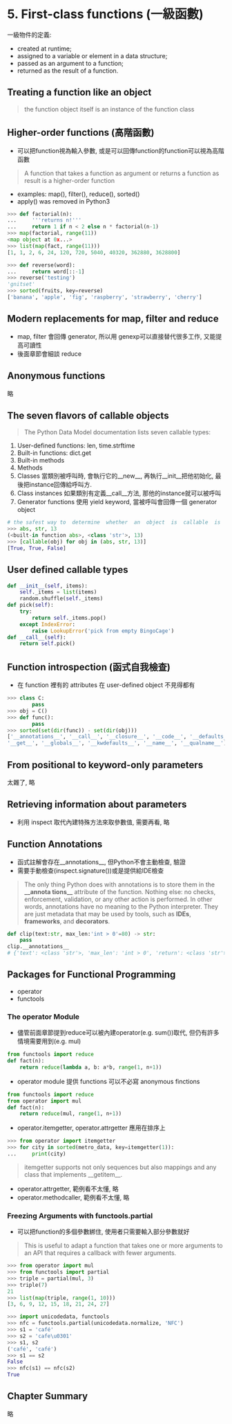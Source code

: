 # 5. First-class functions (一級函數)
一級物件的定義:
* created at runtime;
* assigned to a variable or element in a data structure;
* passed as an argument to a function;
* returned as the result of a function.

## Treating a function like an object
>  the function object itself is an instance of the  function class

## Higher-order functions (高階函數)
* 可以把function視為輸入參數, 或是可以回傳function的function可以視為高階函數
> A function that takes a function as argument or returns a function as result is a higher-order function

* examples: map(), filter(), reduce(), sorted()
* apply() was removed in Python3

``` python
>>> def factorial(n):  
...     '''returns n!'''
...     return 1 if n < 2 else n * factorial(n-1)
>>> map(factorial, range(11))
<map object at 0x...>
>>> list(map(fact, range(11)))
[1, 1, 2, 6, 24, 120, 720, 5040, 40320, 362880, 3628800]
```
``` python
>>> def reverse(word):
...     return word[::-1]
>>> reverse('testing')
'gnitset'
>>> sorted(fruits, key=reverse)
['banana', 'apple', 'fig', 'raspberry', 'strawberry', 'cherry']
```

## Modern replacements for map, filter and reduce
* map, filter 會回傳 generator, 所以用 genexp可以直接替代很多工作, 又能提高可讀性
* 後面章節會細談 reduce

## Anonymous functions
略

## The seven flavors of callable objects
> The Python Data Model documentation lists seven callable types:
1. User-defined functions: len, time.strftime
2. Built-in functions: dict.get
3. Built-in methods
4. Methods
5. Classes
當類別被呼叫時, 會執行它的\_\_new\_\_, 再執行\_\_init\_\_把他初始化, 最後把instance回傳給呼叫方. 
6. Class instances
如果類別有定義\_\_call\_\_方法, 那他的instance就可以被呼叫
7. Generator functions
使用 yield keyword, 當被呼叫會回傳一個 generator object

``` python
# the safest way to  determine  whether  an  object  is  callable  is  to  use  the  callable() built-in:
>>> abs, str, 13
(<built-in function abs>, <class 'str'>, 13)
>>> [callable(obj) for obj in (abs, str, 13)]
[True, True, False]
```

## User defined callable types
``` python
def __init__(self, items):
    self._items = list(items)   
    random.shuffle(self._items)   
def pick(self):   
    try:
        return self._items.pop()
    except IndexError:
        raise LookupError('pick from empty BingoCage')   
def __call__(self):
    return self.pick()
```

## Function introspection (函式自我檢查)
* 在 function 裡有的 attributes 在 user-defined object 不見得都有 
``` python
>>> class C:
        pass
>>> obj = C()
>>> def func():
        pass
>>> sorted(set(dir(func)) - set(dir(obj)))
['__annotations__', '__call__', '__closure__', '__code__', '__defaults__',
'__get__', '__globals__', '__kwdefaults__', '__name__', '__qualname__']
```
## From positional to keyword-only parameters
太雜了, 略

## Retrieving information about parameters
* 利用 inspect 取代內建特殊方法來取參數值, 需要再看, 略

## Function Annotations
* 函式註解會存在__annotations__, 但Python不會主動檢查, 驗證
* 需要手動檢查(inspect.signature())或是提供給IDE檢查

> The  only  thing  Python  does  with  annotations  is  to  store  them  in  the  **\_\_annota
tions\_\_** attribute of the function. Nothing else: no checks, enforcement, validation, or
any other action is performed. In other words, annotations have no meaning to the
Python interpreter. They are just metadata that may be used by tools, such as **IDEs**,
**frameworks**, and **decorators**. 

``` python
def clip(text:str, max_len:'int > 0'=80) -> str:
    pass
clip.__annotations__
# {'text': <class 'str'>, 'max_len': 'int > 0', 'return': <class 'str'>}
```

## Packages for Functional Programming
* operator
* functools

### The operator Module
* 儘管前面章節提到reduce可以被內建operator(e.g. sum())取代, 但仍有許多情境需要用到(e.g. mul)
``` python
from functools import reduce
def fact(n):
    return reduce(lambda a, b: a*b, range(1, n+1))
```
*   operator module 提供 functions 可以不必寫 anonymous finctions
``` python
from functools import reduce
from operator import mul
def fact(n):
    return reduce(mul, range(1, n+1))
```
* operator.itemgetter, operator.attrgetter 應用在排序上
``` python
>>> from operator import itemgetter
>>> for city in sorted(metro_data, key=itemgetter(1)):
...     print(city)
```
> itemgetter supports not only sequences but also mappings and any class that implements  \_\_getitem\_\_.
* operator.attrgetter, 範例看不太懂, 略
* operator.methodcaller, 範例看不太懂, 略

### Freezing Arguments with functools.partial
* 可以把function的多個參數綁住, 使用者只需要輸入部分參數就好
> This is useful to adapt a function that takes
one  or  more  arguments  to  an  API  that  requires  a  callback  with  fewer  arguments.
``` python
>>> from operator import mul
>>> from functools import partial
>>> triple = partial(mul, 3)
>>> triple(7)  
21
>>> list(map(triple, range(1, 10)))  
[3, 6, 9, 12, 15, 18, 21, 24, 27]
```
``` python
>>> import unicodedata, functools
>>> nfc = functools.partial(unicodedata.normalize, 'NFC')
>>> s1 = 'café'
>>> s2 = 'cafe\u0301'
>>> s1, s2
('café', 'café')
>>> s1 == s2
False
>>> nfc(s1) == nfc(s2)
True
```
## Chapter Summary
略

